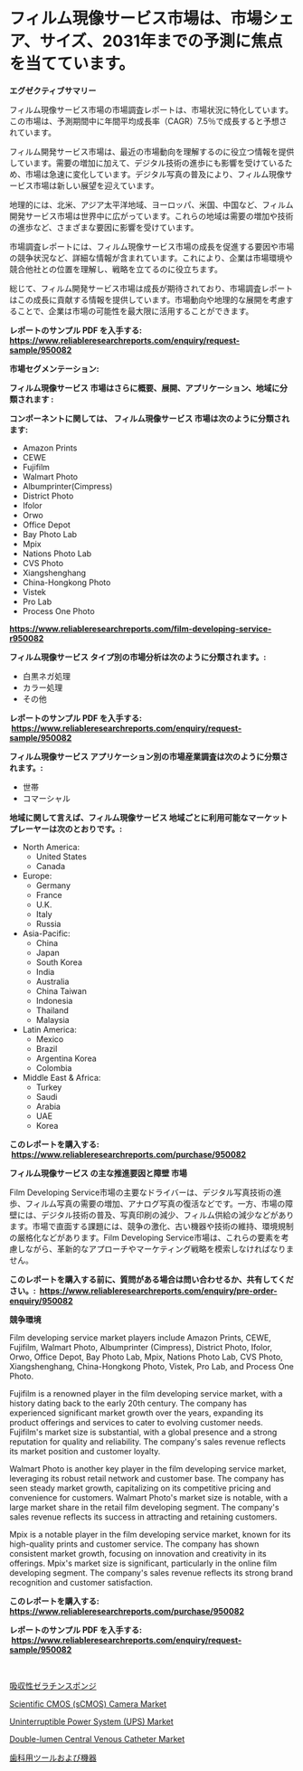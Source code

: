 <p><h1>フィルム現像サービス市場は、市場シェア、サイズ、2031年までの予測に焦点を当てています。</h1></p><p><strong>エグゼクティブサマリー</strong></p>
<p><p>フィルム現像サービス市場の市場調査レポートは、市場状況に特化しています。この市場は、予測期間中に年間平均成長率（CAGR）7.5％で成長すると予想されています。</p><p>フィルム開発サービス市場は、最近の市場動向を理解するのに役立つ情報を提供しています。需要の増加に加えて、デジタル技術の進歩にも影響を受けているため、市場は急速に変化しています。デジタル写真の普及により、フィルム現像サービス市場は新しい展望を迎えています。</p><p>地理的には、北米、アジア太平洋地域、ヨーロッパ、米国、中国など、フィルム開発サービス市場は世界中に広がっています。これらの地域は需要の増加や技術の進歩など、さまざまな要因に影響を受けています。</p><p>市場調査レポートには、フィルム現像サービス市場の成長を促進する要因や市場の競争状況など、詳細な情報が含まれています。これにより、企業は市場環境や競合他社との位置を理解し、戦略を立てるのに役立ちます。</p><p>総じて、フィルム開発サービス市場は成長が期待されており、市場調査レポートはこの成長に貢献する情報を提供しています。市場動向や地理的な展開を考慮することで、企業は市場の可能性を最大限に活用することができます。</p></p>
<p><strong>レポートのサンプル PDF を入手する: <a href="https://www.reliableresearchreports.com/enquiry/request-sample/950082">https://www.reliableresearchreports.com/enquiry/request-sample/950082</a></strong></p>
<p><strong>市場セグメンテーション:</strong></p>
<p><strong> フィルム現像サービス 市場はさらに概要、展開、アプリケーション、地域に分類されます :</strong></p>
<p><strong>コンポーネントに関しては、 フィルム現像サービス 市場は次のように分類されます: &nbsp;</strong></p>
<p><ul><li>Amazon Prints</li><li>CEWE</li><li>Fujifilm</li><li>Walmart Photo</li><li>Albumprinter(Cimpress)</li><li>District Photo</li><li>Ifolor</li><li>Orwo</li><li>Office Depot</li><li>Bay Photo Lab</li><li>Mpix</li><li>Nations Photo Lab</li><li>CVS Photo</li><li>Xiangshenghang</li><li>China-Hongkong Photo</li><li>Vistek</li><li>Pro Lab</li><li>Process One Photo</li></ul></p>
<p><strong><a href="https://www.reliableresearchreports.com/film-developing-service-r950082">https://www.reliableresearchreports.com/film-developing-service-r950082</a></strong></p>
<p><strong> フィルム現像サービス タイプ別の市場分析は次のように分類されます。:</strong></p>
<p><ul><li>白黒ネガ処理</li><li>カラー処理</li><li>その他</li></ul></p>
<p><strong>レポートのサンプル PDF を入手する: &nbsp;<a href="https://www.reliableresearchreports.com/enquiry/request-sample/950082">https://www.reliableresearchreports.com/enquiry/request-sample/950082</a></strong></p>
<p><strong> フィルム現像サービス アプリケーション別の市場産業調査は次のように分類されます。:</strong></p>
<p><ul><li>世帯</li><li>コマーシャル</li></ul></p>
<p><strong>地域に関して言えば、フィルム現像サービス 地域ごとに利用可能なマーケットプレーヤーは次のとおりです。:</strong></p>
<p><ul>
    <li>
        North America:
        <ul>
            <li>United States</li>
            <li>Canada</li>
        </ul>
    </li>
    <li>
        Europe:
        <ul>
            <li>Germany</li>
            <li>France</li>
            <li>U.K.</li>
            <li>Italy</li>
            <li>Russia</li>
        </ul>
    </li>
    <li>
        Asia-Pacific:
        <ul>
            <li>China</li>
            <li>Japan</li>
            <li>South Korea</li>
            <li>India</li>
            <li>Australia</li>
            <li>China Taiwan</li>
            <li>Indonesia</li>
            <li>Thailand</li>
            <li>Malaysia</li>
        </ul>
    </li>
    <li>
        Latin America:
        <ul>
            <li>Mexico</li>
            <li>Brazil</li>
            <li>Argentina Korea</li>
            <li>Colombia</li>
        </ul>
    </li>
    <li>
        Middle East & Africa:
        <ul>
            <li>Turkey</li>
            <li>Saudi</li>
            <li>Arabia</li>
            <li>UAE</li>
            <li>Korea</li>
        </ul>
    </li>
    </ul></p>
<p><strong>このレポートを購入する: &nbsp;<a href="https://www.reliableresearchreports.com/purchase/950082">https://www.reliableresearchreports.com/purchase/950082</a></strong></p>
<p><strong>フィルム現像サービス の主な推進要因と障壁 市場</strong></p>
<p><p>Film Developing Service市場の主要なドライバーは、デジタル写真技術の進歩、フィルム写真の需要の増加、アナログ写真の復活などです。一方、市場の障壁には、デジタル技術の普及、写真印刷の減少、フィルム供給の減少などがあります。市場で直面する課題には、競争の激化、古い機器や技術の維持、環境規制の厳格化などがあります。Film Developing Service市場は、これらの要素を考慮しながら、革新的なアプローチやマーケティング戦略を模索しなければなりません。</p></p>
<p><strong>このレポートを購入する前に、質問がある場合は問い合わせるか、共有してください。:&nbsp; <a href="https://www.reliableresearchreports.com/enquiry/pre-order-enquiry/950082">https://www.reliableresearchreports.com/enquiry/pre-order-enquiry/950082</a></strong></p>
<p><strong>競争環境</strong></p>
<p><p>Film developing service market players include Amazon Prints, CEWE, Fujifilm, Walmart Photo, Albumprinter (Cimpress), District Photo, Ifolor, Orwo, Office Depot, Bay Photo Lab, Mpix, Nations Photo Lab, CVS Photo, Xiangshenghang, China-Hongkong Photo, Vistek, Pro Lab, and Process One Photo. </p><p>Fujifilm is a renowned player in the film developing service market, with a history dating back to the early 20th century. The company has experienced significant market growth over the years, expanding its product offerings and services to cater to evolving customer needs. Fujifilm's market size is substantial, with a global presence and a strong reputation for quality and reliability. The company's sales revenue reflects its market position and customer loyalty.</p><p>Walmart Photo is another key player in the film developing service market, leveraging its robust retail network and customer base. The company has seen steady market growth, capitalizing on its competitive pricing and convenience for customers. Walmart Photo's market size is notable, with a large market share in the retail film developing segment. The company's sales revenue reflects its success in attracting and retaining customers.</p><p>Mpix is a notable player in the film developing service market, known for its high-quality prints and customer service. The company has shown consistent market growth, focusing on innovation and creativity in its offerings. Mpix's market size is significant, particularly in the online film developing segment. The company's sales revenue reflects its strong brand recognition and customer satisfaction.</p></p>
<p><strong>このレポートを購入する: &nbsp; <a href="https://www.reliableresearchreports.com/purchase/950082">https://www.reliableresearchreports.com/purchase/950082</a></strong></p>
<p><strong>レポートのサンプル PDF を入手する: &nbsp;<a href="https://www.reliableresearchreports.com/enquiry/request-sample/950082">https://www.reliableresearchreports.com/enquiry/request-sample/950082</a></strong><strong></strong></p>
<p>&nbsp;</p>
<p><p><a href="https://github.com/RudyBoyer2017/Market-Research-Report-List-1/blob/main/258278476554.md">吸収性ゼラチンスポンジ</a></p><p><a href="https://github.com/seekum/Market-Research-Report-List-2/blob/main/scientific-cmos-scmos-camera-market.md">Scientific CMOS (sCMOS) Camera Market</a></p><p><a href="https://github.com/nancykennedykellievqfqt2/Market-Research-Report-List-2/blob/main/uninterruptible-power-system-ups-market.md">Uninterruptible Power System (UPS) Market</a></p><p><a href="https://www.linkedin.com/pulse/double-lumen-central-venous-catheter-market-size-trends-complete-eaejf">Double-lumen Central Venous Catheter Market</a></p><p><a href="https://github.com/MosesSpinka1914/Market-Research-Report-List-1/blob/main/918761976553.md">歯科用ツールおよび機器</a></p></p>